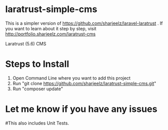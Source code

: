
# laratrust-simple-cms

This is a simpler version of https://github.com/sharjeelz/laravel-laratrust .
If you want to learn about it step by step, visit http://portfolio.sharjeelz.com/laratrust-cms


Laratrust (5.6) CMS

# Steps to Install 

1. Open Command Line where you want to add this project
2. Run "git clone  https://github.com/sharjeelz/laratrust-simple-cms.git"
3. Run "composer update"



# Let me know if you have any issues 
#This also includes Unit Tests.
